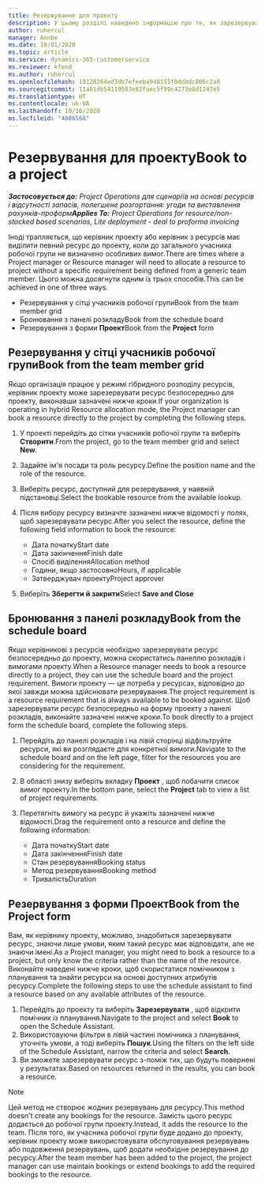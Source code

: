 ```yaml
---
title: Резервування для проекту
description: У цьому розділі наведено інформацію про те, як зарезервувати ресурс для проекту.
author: ruhercul
manager: Annbe
ms.date: 10/01/2020
ms.topic: article
ms.service: dynamics-365-customerservice
ms.reviewer: kfend
ms.author: ruhercul
ms.openlocfilehash: 19128264ed3db7efeeba948155f0ddbdc806c2a0
ms.sourcegitcommit: 11a61db54119503e82faec5f99c4273e8d1247e5
ms.translationtype: HT
ms.contentlocale: uk-UA
ms.lasthandoff: 10/16/2020
ms.locfileid: "4086568"
---
```

# <a name="book-to-a-project"></a><span data-ttu-id="440e6-103">Резервування для проекту</span><span class="sxs-lookup"><span data-stu-id="440e6-103">Book to a project</span></span>

<span data-ttu-id="440e6-104">_**Застосовується до:** Project Operations для сценаріїв на основі ресурсів і відсутності запасів, полегшене розгортання: угоди та виставлення рахунків-проформ_</span><span class="sxs-lookup"><span data-stu-id="440e6-104">_**Applies To:** Project Operations for resource/non-stocked based scenarios, Lite deployment - deal to proforma invoicing_</span></span>

<span data-ttu-id="440e6-105">Іноді трапляється, що керівник проекту або керівник з ресурсів має виділити певний ресурс до проекту, коли до загального учасника робочої групи не визначено особливих вимог.</span><span class="sxs-lookup"><span data-stu-id="440e6-105">There are times where a Project manager or Resource manager will need to allocate a resource to project without a specific requirement being defined from a generic team member.</span></span> <span data-ttu-id="440e6-106">Цього можна досягнути одним із трьох способів.</span><span class="sxs-lookup"><span data-stu-id="440e6-106">This can be achieved in one of three ways.</span></span>

- <span data-ttu-id="440e6-107">Резервування у сітці учасників робочої групи</span><span class="sxs-lookup"><span data-stu-id="440e6-107">Book from the team member grid</span></span>
- <span data-ttu-id="440e6-108">Бронювання з панелі розкладу</span><span class="sxs-lookup"><span data-stu-id="440e6-108">Book from the schedule board</span></span>
- <span data-ttu-id="440e6-109">Резервування з форми **Проект**</span><span class="sxs-lookup"><span data-stu-id="440e6-109">Book from the **Project** form</span></span>

## <a name="book-from-the-team-member-grid"></a><span data-ttu-id="440e6-110">Резервування у сітці учасників робочої групи</span><span class="sxs-lookup"><span data-stu-id="440e6-110">Book from the team member grid</span></span>

<span data-ttu-id="440e6-111">Якщо організація працює у режимі гібридного розподілу ресурсів, керівник проекту може зарезервувати ресурс безпосередньо для проекту, виконавши зазначені нижче кроки.</span><span class="sxs-lookup"><span data-stu-id="440e6-111">If your organization is operating in hybrid Resource allocation mode, the Project manager can book a resource directly to the project by completing the following steps.</span></span>

1. <span data-ttu-id="440e6-112">У проекті перейдіть до сітки учасників робочої групи та виберіть **Створити**.</span><span class="sxs-lookup"><span data-stu-id="440e6-112">From the project, go to the team member grid and select **New**.</span></span>
2. <span data-ttu-id="440e6-113">Задайте ім'я посади та роль ресурсу.</span><span class="sxs-lookup"><span data-stu-id="440e6-113">Define the position name and the role of the resource.</span></span>
3. <span data-ttu-id="440e6-114">Виберіть ресурс, доступний для резервування, у наявній підстановці.</span><span class="sxs-lookup"><span data-stu-id="440e6-114">Select the bookable resource from the available lookup.</span></span>
4. <span data-ttu-id="440e6-115">Після вибору ресурсу визначте зазначені нижче відомості у полях, щоб зарезервувати ресурс.</span><span class="sxs-lookup"><span data-stu-id="440e6-115">After you select the resource, define the following field information to book the resource:</span></span>

    - <span data-ttu-id="440e6-116">Дата початку</span><span class="sxs-lookup"><span data-stu-id="440e6-116">Start date</span></span>
    - <span data-ttu-id="440e6-117">Дата закінчення</span><span class="sxs-lookup"><span data-stu-id="440e6-117">Finish date</span></span>
    - <span data-ttu-id="440e6-118">Спосіб виділення</span><span class="sxs-lookup"><span data-stu-id="440e6-118">Allocation method</span></span>
    - <span data-ttu-id="440e6-119">Години, якщо застосовно</span><span class="sxs-lookup"><span data-stu-id="440e6-119">Hours, if applicable</span></span>
    - <span data-ttu-id="440e6-120">Затверджувач проекту</span><span class="sxs-lookup"><span data-stu-id="440e6-120">Project approver</span></span>

6. <span data-ttu-id="440e6-121">Виберіть **Зберегти й закрити**</span><span class="sxs-lookup"><span data-stu-id="440e6-121">Select **Save and Close**</span></span>

## <a name="book-from-the-schedule-board"></a><span data-ttu-id="440e6-122">Бронювання з панелі розкладу</span><span class="sxs-lookup"><span data-stu-id="440e6-122">Book from the schedule board</span></span>

<span data-ttu-id="440e6-123">Якщо керівникові з ресурсів необхідно зарезервувати ресурс безпосередньо до проекту, можна скористатись панеллю розкладів і вимогами проекту.</span><span class="sxs-lookup"><span data-stu-id="440e6-123">When a Resource manager needs to book a resource directly to a project, they can use the schedule board and the project requirement.</span></span> <span data-ttu-id="440e6-124">Вимоги проекту — це потреба у ресурсах, відповідно до якої завжди можна здійснювати резервування.</span><span class="sxs-lookup"><span data-stu-id="440e6-124">The project requirement is a resource requirement that is always available to be booked against.</span></span> <span data-ttu-id="440e6-125">Щоб зарезервувати ресурс безпосередньо на форму проекту з панелі розкладів, виконайте зазначені нижче кроки.</span><span class="sxs-lookup"><span data-stu-id="440e6-125">To book directly to a project form the schedule board, complete the following steps.</span></span>

1. <span data-ttu-id="440e6-126">Перейдіть до панелі розкладів і на лівій сторінці відфільтруйте ресурси, які ви розглядаєте для конкретної вимоги.</span><span class="sxs-lookup"><span data-stu-id="440e6-126">Navigate to the schedule board and on the left page, filter for the resources you are considering for the requirement.</span></span>
2. <span data-ttu-id="440e6-127">В області знизу виберіть вкладку **Проект** , щоб побачити список вимог проекту.</span><span class="sxs-lookup"><span data-stu-id="440e6-127">In the bottom pane, select the **Project** tab to view a list of project requirements.</span></span>
3. <span data-ttu-id="440e6-128">Перетягніть вимогу на ресурс й укажіть зазначені нижче відомості.</span><span class="sxs-lookup"><span data-stu-id="440e6-128">Drag the requirement onto a resource and define the following information:</span></span>

    - <span data-ttu-id="440e6-129">Дата початку</span><span class="sxs-lookup"><span data-stu-id="440e6-129">Start date</span></span>
    - <span data-ttu-id="440e6-130">Дата закінчення</span><span class="sxs-lookup"><span data-stu-id="440e6-130">Finish date</span></span>
    - <span data-ttu-id="440e6-131">Стан резервування</span><span class="sxs-lookup"><span data-stu-id="440e6-131">Booking status</span></span>
    - <span data-ttu-id="440e6-132">Метод резервування</span><span class="sxs-lookup"><span data-stu-id="440e6-132">Booking method</span></span>
    - <span data-ttu-id="440e6-133">Тривалість</span><span class="sxs-lookup"><span data-stu-id="440e6-133">Duration</span></span>

## <a name="book-from-the-project-form"></a><span data-ttu-id="440e6-134">Резервування з форми Проект</span><span class="sxs-lookup"><span data-stu-id="440e6-134">Book from the Project form</span></span>

<span data-ttu-id="440e6-135">Вам, як керівнику проекту, можливо, знадобиться зарезервувати ресурс, знаючи лише умови, яким такий ресурс має відповідати, але не знаючи імені.</span><span class="sxs-lookup"><span data-stu-id="440e6-135">As a Project manager, you might need to book a resource to a project, but only know the criteria rather than the name of the resource.</span></span> <span data-ttu-id="440e6-136">Виконайте наведені нижче кроки, щоб скористатися помічником з планування та знайти ресурси на основі доступних атрибутів ресурсу.</span><span class="sxs-lookup"><span data-stu-id="440e6-136">Complete the following steps to use the schedule assistant to find a resource based on any available attributes of the resource.</span></span> 

1. <span data-ttu-id="440e6-137">Перейдіть до проекту та виберіть **Зарезервувати** , щоб відкрити помічник із планування.</span><span class="sxs-lookup"><span data-stu-id="440e6-137">Navigate to the project and select **Book** to open the Schedule Assistant.</span></span>
2. <span data-ttu-id="440e6-138">Використовуючи фільтри в лівій частині помічника з планування, уточніть умови, а тоді виберіть **Пошук**.</span><span class="sxs-lookup"><span data-stu-id="440e6-138">Using the filters on the left side of the Schedule Assistant, narrow the criteria and select **Search.**</span></span>
3. <span data-ttu-id="440e6-139">Ви зможете зарезервувати ресурс з-поміж тих, що будуть повернені у результатах.</span><span class="sxs-lookup"><span data-stu-id="440e6-139">Based on resources returned in the results, you can book a resource.</span></span>

> [!NOTE]
> <span data-ttu-id="440e6-140">Цей метод не створює жодних резервувань для ресурсу.</span><span class="sxs-lookup"><span data-stu-id="440e6-140">This method doesn't create any bookings for the resource.</span></span> <span data-ttu-id="440e6-141">Замість цього ресурс додається до робочої групи проекту.</span><span class="sxs-lookup"><span data-stu-id="440e6-141">Instead, it adds the resource to the team.</span></span> <span data-ttu-id="440e6-142">Після того, як учасника робочої групи буде додано до проекту, керівник проекту може використовувати обслуговування резервувань або подовження резервувань, щоб додати необхідне резервування до ресурсу.</span><span class="sxs-lookup"><span data-stu-id="440e6-142">After the team member has been added to the project, the project manager can use maintain bookings or extend bookings to add the required bookings to the resource.</span></span>

